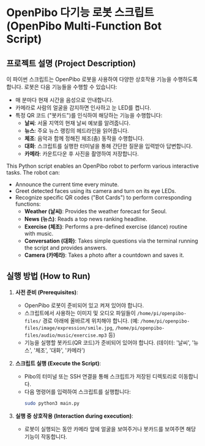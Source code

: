 # OpenPibo 다기능 로봇 스크립트 (OpenPibo Multi-Function Bot Script)

## 프로젝트 설명 (Project Description)

이 파이썬 스크립트는 OpenPibo 로봇을 사용하여 다양한 상호작용 기능을 수행하도록 합니다. 로봇은 다음 기능들을 수행할 수 있습니다:

* 매 분마다 현재 시간을 음성으로 안내합니다.
* 카메라로 사람의 얼굴을 감지하면 인사하고 눈 LED를 켭니다.
* 특정 QR 코드 ("봇카드")를 인식하여 해당하는 기능을 수행합니다:
    * **날씨**: 서울 지역의 현재 날씨 예보를 알려줍니다.
    * **뉴스**: 주요 뉴스 랭킹의 헤드라인을 읽어줍니다.
    * **체조**: 음악과 함께 정해진 체조(춤) 동작을 수행합니다.
    * **대화**: 스크립트를 실행한 터미널을 통해 간단한 질문을 입력받아 답변합니다.
    * **카메라**: 카운트다운 후 사진을 촬영하여 저장합니다.

This Python script enables an OpenPibo robot to perform various interactive tasks. The robot can:

* Announce the current time every minute.
* Greet detected faces using its camera and turn on its eye LEDs.
* Recognize specific QR codes ("Bot Cards") to perform corresponding functions:
    * **Weather (날씨)**: Provides the weather forecast for Seoul.
    * **News (뉴스)**: Reads a top news ranking headline.
    * **Exercise (체조)**: Performs a pre-defined exercise (dance) routine with music.
    * **Conversation (대화)**: Takes simple questions via the terminal running the script and provides answers.
    * **Camera (카메라)**: Takes a photo after a countdown and saves it.

## 실행 방법 (How to Run)

1.  **사전 준비 (Prerequisites)**:
    * OpenPibo 로봇이 준비되어 있고 켜져 있어야 합니다.
    * 스크립트에서 사용하는 이미지 및 오디오 파일들이 `/home/pi/openpibo-files/` 경로 아래에 올바르게 위치해야 합니다. (예: `/home/pi/openpibo-files/image/expression/smile.jpg`, `/home/pi/openpibo-files/audio/music/exercise.mp3` 등)
    * 기능을 실행할 봇카드(QR 코드)가 준비되어 있어야 합니다. (데이터: '날씨', '뉴스', '체조', '대화', '카메라')

2.  **스크립트 실행 (Execute the Script)**:
    * Pibo의 터미널 또는 SSH 연결을 통해 스크립트가 저장된 디렉토리로 이동합니다.
    * 다음 명령어를 입력하여 스크립트를 실행합니다:
        ```bash
        sudo python3 main.py
        ```

3.  **실행 중 상호작용 (Interaction during execution)**:
    * 로봇이 실행되는 동안 카메라 앞에 얼굴을 보여주거나 봇카드를 보여주면 해당 기능이 작동합니다.
